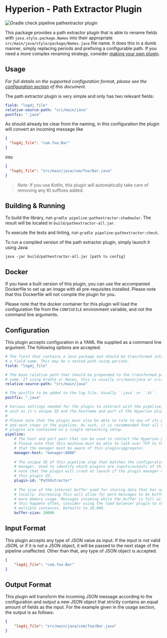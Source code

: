 # Hyperion - Path Extractor Plugin

![Gradle check pipeline pathextractor plugin](https://github.com/SERG-Delft/hyperion/workflows/Gradle%20check%20pipeline%20pathextractor%20plugin/badge.svg)

This package provides a path extractor plugin that is able to rename fields with `java.style.package.Names` into their appropriate `src/main/java/style/package/Names.java` file name. It does this in a dumb manner, simply replacing periods and prefixing a configurable path. If you need a more complex renaming strategy, consider [making your own plugin](/docs/writing-java-kotlin-plugin.md). 

## Usage

_For full details on the supported configuration format, please see the [configuration section](#Configuration) of this document_.

The path extractor plugin is very simple and only has two relevant fields:

```yaml
field: "log4j_file"
relative-source-path: "src/main/java"
postfix: ".java"
```

As should already be clear from the naming, in this configuration the plugin will convert an incoming message like

```json
{
  "log4j_file": "com.foo.Bar"
}
```

into

```json
{
  "log4j_file": "src/main/java/com/foo/Bar.java"
}
```

> *Note*: If you use Kotlin, this plugin will automatically take care of removing any Kt suffixes added.

## Building & Running

To build the library, run `gradle pipeline:pathextractor:shadowJar`. The result will be located in `build/pathextractor-all.jar`.

To execute the tests and linting, run `gradle pipeline:pathextractor:check`.

To run a compiled version of the path extractor plugin, simply launch it using Java:

```shell script
java -jar build/pathextractor-all.jar [path to config]
```

## Docker

If you have a built version of this plugin, you can use the accompanied Dockerfile to set up an image with all pre-requisites installed. Please note that this Dockerfile will not compile the plugin for you.

Please note that the docker container for this plugin will load the configuration file from the `CONFIGFILE` environment variable, and not the command line arguments.

## Configuration

This plugin accepts configuration in a YAML file supplied as a command line argument. The following options are accepted:

```yaml
# The field that contains a Java package and should be transformed into
# a field name. This may be a nested path using periods.
field: "log4j_file"

# The base relative path that should be prepended to the transformed package
# name. If using Gradle or Maven, this is usually src/main/java or src/main/kotlin.
relative-source-path: "src/main/java"

# The postfix to be added to the log file. Usually `.java` or `.kt`.
postfix: ".java"

# Various settings needed for the plugin to interact with the pipeline,
# such as it's unique ID and the hostname and port of the Hyperion plugin manager.
# 
# Please note that the plugin must also be able to talk to any of its previous
# and next steps in the pipeline. As such, it is recommended that all of the 
# plugins are contained on a single networking setup.
pipeline:
    # The host and port pair that can be used to contact the Hyperion plugin manager.
    # Please note that this machine must be able to talk over TCP to the manager and
    # that the manager must be aware of this plugin/aggregator.
    manager-host: "manager:8000"
  
    # The unique ID of this pipeline step that matches the configuration of the plugin
    # manager. Used to identify which plugins are inputs/outputs of this step. Please
    # note that the plugin will crash at launch if the plugin manager does not recognize
    # this plugin ID.
    plugin-id: "PathExtractor"
  
    # The size of the internal buffer used for storing data that has not yet been processed
    # locally. Increasing this will allow for more messages to be buffered, at the cost of
    # more memory usage. Messages incoming while the buffer is full will be thrown away. If
    # this happens often, consider using the load balancer plugin to shard this plugin across
    # multiple instances. Defaults to 20,000.
    buffer-size: 20000
```

## Input Format

This plugin accepts any type of JSON value as input. If the input is not valid JSON, or if it is not a JSON object, it will be passed to the next stage of the pipeline unaffected. Other than that, any type of JSON object is accepted.

```json
{
    "log4j_file": "com.foo.Bar"
}
```

## Output Format

This plugin will transform the incoming JSON message according to the configuration and output a new JSON object that strictly contains an equal amount of fields as the input. For the example given in the usage section, the output is as follows:

```json
{
    "log4j_file": "src/main/java/com/foo/Bar.java"
}
```
